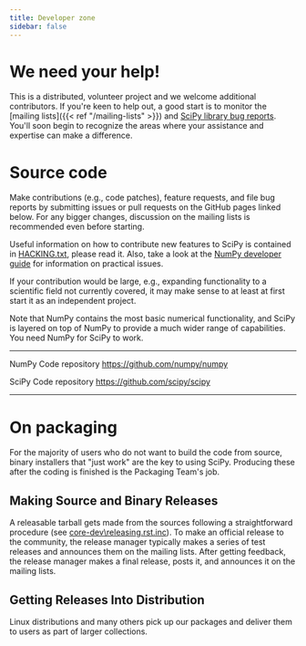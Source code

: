 ```yaml
---
title: Developer zone
sidebar: false
---
```


# We need your help!

This is a distributed, volunteer project and we welcome additional
contributors. If you\'re keen to help out, a good start is to monitor
the [mailing lists]({{< ref "/mailing-lists" >}}) and
[SciPy library bug
         reports](https://github.com/scipy/scipy/issues).
You\'ll soon begin to recognize the areas where your assistance and
expertise can make a difference.

# Source code

Make contributions (e.g., code patches), feature requests, and file bug
reports by submitting issues or pull requests on the GitHub pages linked
below. For any bigger changes, discussion on the mailing lists is
recommended even before starting.

Useful information on how to contribute new features to SciPy is
contained in
[HACKING.txt](https://github.com/scipy/scipy/blob/master/HACKING.rst.txt),
please read it. Also, take a look at the [NumPy developer
guide](http://docs.scipy.org/doc/numpy/dev/) for information on
practical issues.

If your contribution would be large, e.g., expanding functionality to a
scientific field not currently covered, it may make sense to at least at
first start it as an independent project.

Note that NumPy contains the most basic numerical functionality, and
SciPy is layered on top of NumPy to provide a much wider range of
capabilities. You need NumPy for SciPy to work.

  ------- ----------------------- ---------------------------------------
  NumPy   Code repository         <https://github.com/numpy/numpy>

  SciPy   Code repository         <https://github.com/scipy/scipy>
  ------- ----------------------- ---------------------------------------

# On packaging

For the majority of users who do not want to build the code from source,
binary installers that \"just work\" are the key to using SciPy.
Producing these after the coding is finished is the Packaging Team\'s
job.

## Making Source and Binary Releases

A releasable tarball gets made from the sources following a
straightforward procedure (see
[core-dev\releasing.rst.inc](http://scipy.github.io/devdocs/dev/core-dev/index.html#making-a-scipy-release)).
To make an official release to the community, the release manager
typically makes a series of test releases and announces them on the
mailing lists. After getting feedback, the release manager makes a final
release, posts it, and announces it on the mailing lists.

## Getting Releases Into Distribution

Linux distributions and many others pick up our packages and deliver
them to users as part of larger collections.
